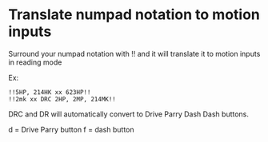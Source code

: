 # Translate numpad notation to motion inputs
Surround your numpad notation with !! and it will translate it to motion inputs in reading mode

Ex:
```
!!5HP, 214HK xx 623HP!!
!!2mk xx DRC 2HP, 2MP, 214MK!!
```
DRC and DR will automatically convert to Drive Parry Dash Dash buttons.

d = Drive Parry button
f = dash button